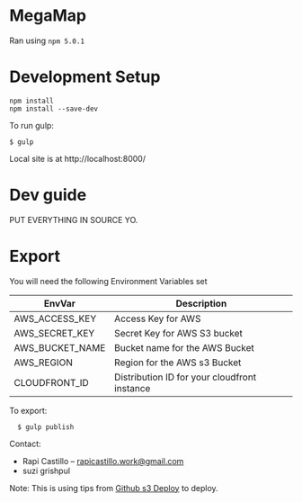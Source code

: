 # MegaMap

Ran using `npm 5.0.1`

# Development Setup

```
npm install
npm install --save-dev
```

To run gulp:

    $ gulp

Local site is at http://localhost:8000/

# Dev guide

PUT EVERYTHING IN SOURCE YO.

# Export

You will need the following Environment Variables set

| EnvVar | Description |
|- |- |
| AWS_ACCESS_KEY | Access Key for AWS |
| AWS_SECRET_KEY | Secret Key for AWS S3 bucket |
| AWS_BUCKET_NAME | Bucket name for the AWS Bucket |
| AWS_REGION | Region for the AWS s3 Bucket|
| CLOUDFRONT_ID | Distribution ID for your cloudfront instance |

To export:

```
  $ gulp publish
```

Contact:

* Rapi Castillo – rapicastillo.work@gmail.com
* suzi grishpul

Note: This is using tips from [Github s3 Deploy](https://github.com/nytlabs/github-s3-deploy) to deploy.

